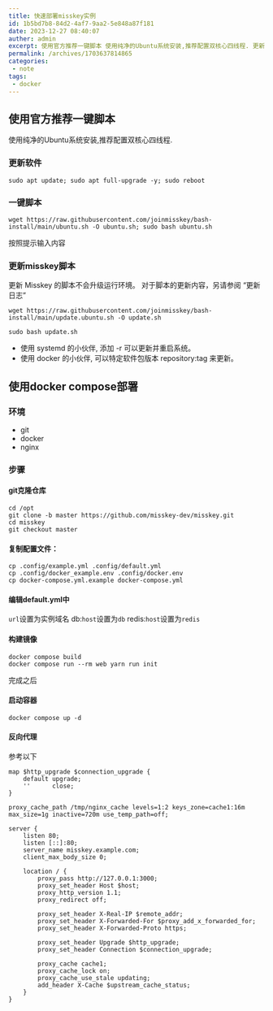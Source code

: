 ```yaml
---
title: 快速部署misskey实例
id: 1b5bd7b8-84d2-4af7-9aa2-5e848a87f181
date: 2023-12-27 08:40:07
auther: admin
excerpt: 使用官方推荐一键脚本 使用纯净的Ubuntu系统安装,推荐配置双核心四线程. 更新软件 sudo apt update; sudo apt full-upgrade -y; sudo reboot 一键脚本 wget https//raw.githubusercontent.com/joinmi
permalink: /archives/1703637814865
categories:
 - note
tags: 
 - docker
---
```



## 使用官方推荐一键脚本
使用纯净的Ubuntu系统安装,推荐配置双核心四线程.
### 更新软件
```
sudo apt update; sudo apt full-upgrade -y; sudo reboot
```
### 一键脚本
```
wget https://raw.githubusercontent.com/joinmisskey/bash-install/main/ubuntu.sh -O ubuntu.sh; sudo bash ubuntu.sh
```
按照提示输入内容
### 更新misskey脚本
更新 Misskey 的脚本不会升级运行环境。 对于脚本的更新内容，另请参阅 “更新日志”
```
wget https://raw.githubusercontent.com/joinmisskey/bash-install/main/update.ubuntu.sh -O update.sh
```
```
sudo bash update.sh
```
- 使用 systemd 的小伙伴, 添加 -r 可以更新并重启系统。
- 使用 docker 的小伙伴, 可以特定软件包版本 repository:tag 来更新。
## 使用docker compose部署
### 环境
- git
- docker
- nginx
### 步骤
#### git克隆仓库
```
cd /opt
git clone -b master https://github.com/misskey-dev/misskey.git
cd misskey
git checkout master
```
#### 复制配置文件：
```
cp .config/example.yml .config/default.yml
cp .config/docker_example.env .config/docker.env
cp docker-compose.yml.example docker-compose.yml
```
#### 编辑default.yml中

`url`设置为实例域名
db:`host`设置为`db`
redis:`host`设置为`redis`
#### 构建镜像
```
docker compose build
docker compose run --rm web yarn run init
```
完成之后
#### 启动容器
```
docker compose up -d
```
#### 反向代理
参考以下
```
map $http_upgrade $connection_upgrade {
    default upgrade;
    ''      close;
}

proxy_cache_path /tmp/nginx_cache levels=1:2 keys_zone=cache1:16m max_size=1g inactive=720m use_temp_path=off;

server {
    listen 80;
    listen [::]:80;
    server_name misskey.example.com;
    client_max_body_size 0;

    location / {
        proxy_pass http://127.0.0.1:3000;
        proxy_set_header Host $host;
        proxy_http_version 1.1;
        proxy_redirect off;

        proxy_set_header X-Real-IP $remote_addr;
        proxy_set_header X-Forwarded-For $proxy_add_x_forwarded_for;
        proxy_set_header X-Forwarded-Proto https;

        proxy_set_header Upgrade $http_upgrade;
        proxy_set_header Connection $connection_upgrade;

        proxy_cache cache1;
        proxy_cache_lock on;
        proxy_cache_use_stale updating;
        add_header X-Cache $upstream_cache_status;
    }
}
```